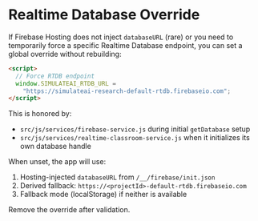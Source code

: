 # Realtime Database Override

If Firebase Hosting does not inject `databaseURL` (rare) or you need to temporarily force a specific Realtime Database endpoint, you can set a global override without rebuilding:

```html
<script>
  // Force RTDB endpoint
  window.SIMULATEAI_RTDB_URL =
    "https://simulateai-research-default-rtdb.firebaseio.com";
</script>
```

This is honored by:

- `src/js/services/firebase-service.js` during initial `getDatabase` setup
- `src/js/services/realtime-classroom-service.js` when it initializes its own database handle

When unset, the app will use:

1. Hosting-injected `databaseURL` from `/__/firebase/init.json`
2. Derived fallback: `https://<projectId>-default-rtdb.firebaseio.com`
3. Fallback mode (localStorage) if neither is available

Remove the override after validation.
